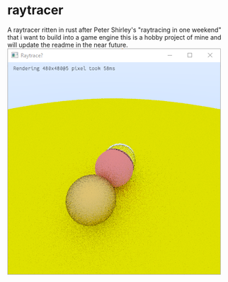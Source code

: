 # raytracer
A raytracer ritten in rust after Peter Shirley's "raytracing in one weekend" that i want to build into a game engine
this is a hobby project of mine and will update the readme in the near future.
![demo pic:](demo.png)
